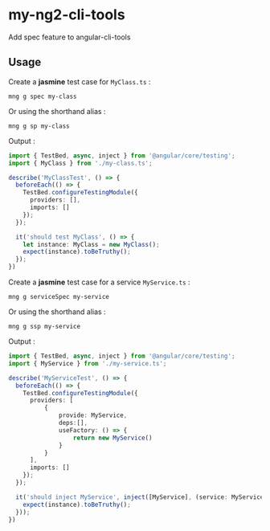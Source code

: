 # my-ng2-cli-tools
Add spec feature to angular-cli-tools

## Usage
Create a **jasmine** test case for `MyClass.ts` :
```
mng g spec my-class
```
Or using the shorthand alias :
```
mng g sp my-class
```
Output :
```typescript
import { TestBed, async, inject } from '@angular/core/testing';
import { MyClass } from './my-class.ts';

describe('MyClassTest', () => {
  beforeEach(() => {
    TestBed.configureTestingModule({
      providers: [],
      imports: []
    });
  });

  it('should test MyClass', () => {
    let instance: MyClass = new MyClass();
    expect(instance).toBeTruthy();
  });
})
```
Create a **jasmine** test case for a service `MyService.ts` :
```
mng g serviceSpec my-service
```
Or using the shorthand alias :
```
mng g ssp my-service
```
Output :
```typescript
import { TestBed, async, inject } from '@angular/core/testing';
import { MyService } from './my-service.ts';

describe('MyServiceTest', () => {
  beforeEach(() => {
    TestBed.configureTestingModule({
      providers: [
          {
              provide: MyService,
              deps:[],
              useFactory: () => {
                  return new MyService()
              }
          }
      ],
      imports: []
    });
  });

  it('should inject MyService', inject([MyService], (service: MyService) => {
    expect(instance).toBeTruthy();
  }));
})
```
